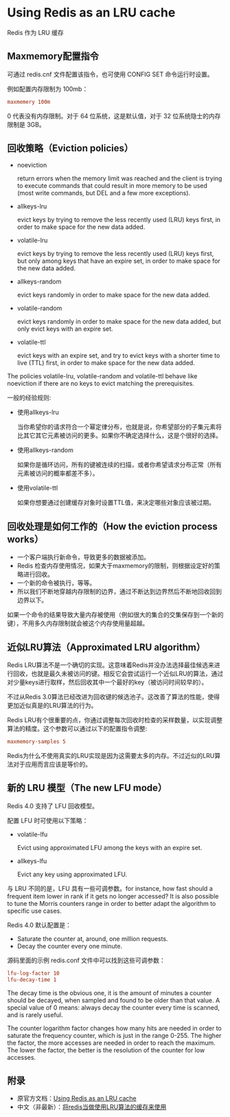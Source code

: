 # Using Redis as an LRU cache

Redis 作为 LRU 缓存

## Maxmemory配置指令

可通过 redis.cnf 文件配置该指令，也可使用 CONFIG SET 命令运行时设置。

例如配置内存限制为 100mb：

```conf
maxmemery 100m
```

0 代表没有内存限制。对于 64 位系统，这是默认值，对于 32 位系统隐士的内存限制是 3GB。

## 回收策略（Eviction policies）

- noeviction

    return errors when the memory limit was reached and the client is trying to execute commands that could result in more memory to be used (most write commands, but DEL and a few more exceptions).

- allkeys-lru

    evict keys by trying to remove the less recently used (LRU) keys first, in order to make space for the new data added.

- volatile-lru

    evict keys by trying to remove the less recently used (LRU) keys first, but only among keys that have an expire set, in order to make space for the new data added.

- allkeys-random

    evict keys randomly in order to make space for the new data added.

- volatile-random

    evict keys randomly in order to make space for the new data added, but only evict keys with an expire set.

- volatile-ttl

    evict keys with an expire set, and try to evict keys with a shorter time to live (TTL) first, in order to make space for the new data added.

The policies volatile-lru, volatile-random and volatile-ttl behave like noeviction if there are no keys to evict matching the prerequisites.

一般的经验规则:

- 使用allkeys-lru

    当你希望你的请求符合一个幂定律分布，也就是说，你希望部分的子集元素将比其它其它元素被访问的更多。如果你不确定选择什么，这是个很好的选择。

- 使用allkeys-random

    如果你是循环访问，所有的键被连续的扫描，或者你希望请求分布正常（所有元素被访问的概率都差不多）。

- 使用volatile-ttl

    如果你想要通过创建缓存对象时设置TTL值，来决定哪些对象应该被过期。

## 回收处理是如何工作的（How the eviction process works）

- 一个客户端执行新命令，导致更多的数据被添加。
- Redis 检查内存使用情况，如果大于maxmemory的限制，则根据设定好的策略进行回收。
- 一个新的命令被执行，等等。
- 所以我们不断地穿越内存限制的边界，通过不断达到边界然后不断地回收回到边界以下。

如果一个命令的结果导致大量内存被使用（例如很大的集合的交集保存到一个新的键），不用多久内存限制就会被这个内存使用量超越。

## 近似LRU算法（Approximated LRU algorithm）

Redis LRU算法不是一个确切的实现。这意味着Redis并没办法选择最佳候选来进行回收，也就是最久未被访问的键。相反它会尝试运行一个近似LRU的算法，通过对少量keys进行取样，然后回收其中一个最好的key（被访问时间较早的）。

不过从Redis 3.0算法已经改进为回收键的候选池子。这改善了算法的性能，使得更加近似真是的LRU算法的行为。

Redis LRU有个很重要的点，你通过调整每次回收时检查的采样数量，以实现调整算法的精度。这个参数可以通过以下的配置指令调整:

```conf
maxmemory-samples 5
```

Redis为什么不使用真实的LRU实现是因为这需要太多的内存。不过近似的LRU算法对于应用而言应该是等价的。

## 新的 LRU 模型（The new LFU mode）

Redis 4.0 支持了 LFU 回收模型。

配置 LFU 时可使用以下策略：

- volatile-lfu

    Evict using approximated LFU among the keys with an expire set.

- allkeys-lfu

    Evict any key using approximated LFU.

与 LRU 不同的是，LFU 具有一些可调参数。for instance, how fast should a frequent item lower in rank if it gets no longer accessed? It is also possible to tune the Morris counters range in order to better adapt the algorithm to specific use cases.

Redis 4.0 默认配置是：

- Saturate the counter at, around, one million requests.
- Decay the counter every one minute.

源码里面的示例 redis.conf 文件中可以找到这些可调参数：

```conf
lfu-log-factor 10
lfu-decay-time 1
```

The decay time is the obvious one, it is the amount of minutes a counter should be decayed, when sampled and found to be older than that value. A special value of 0 means: always decay the counter every time is scanned, and is rarely useful.

The counter logarithm factor changes how many hits are needed in order to saturate the frequency counter, which is just in the range 0-255. The higher the factor, the more accesses are needed in order to reach the maximum. The lower the factor, the better is the resolution of the counter for low accesses.

## 附录

- 原官方文档：[Using Redis as an LRU cache](https://redis.io/topics/lru-cache)
- 中文（非最新）：[将redis当做使用LRU算法的缓存来使用](http://www.redis.cn/topics/lru-cache.html)